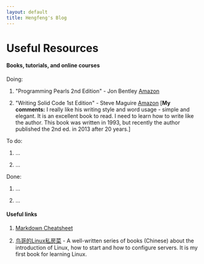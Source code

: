 ```yaml
---
layout: default
title: Hengfeng's Blog
---
```


Useful Resources
==========

#### Books, tutorials, and online courses

Doing: 

01. "Programming Pearls 2nd Edition" - Jon Bentley 
[Amazon](http://www.amazon.com/Programming-Pearls-2nd-Edition-Bentley/dp/0201657880)

02. "Writing Solid Code 1st Edition" - Steve Maguire 
[Amazon](http://www.amazon.com/Writing-Solid-Microsoft-Programming-Series/dp/1556155514)
[**My comments:** I really like his writing style and word usage - simple and 
elegant. It is an excellent book to read. I need to learn how to write 
like the author. This book was written in 1993, but recently the author
published the 2nd ed. in 2013 after 20 years.]

To do: 

01. ...

02. ...

Done: 

01. ...

02. ...

#### Useful links

01. [Markdown Cheatsheet](https://github.com/adam-p/markdown-here/wiki/Markdown-Cheatsheet)

02. [鸟哥的Linux私房菜](http://linux.vbird.org/) - A well-written series of books (Chinese) about the introduction of Linux, how to start and how to configure servers. It is my first book for learning Linux. 